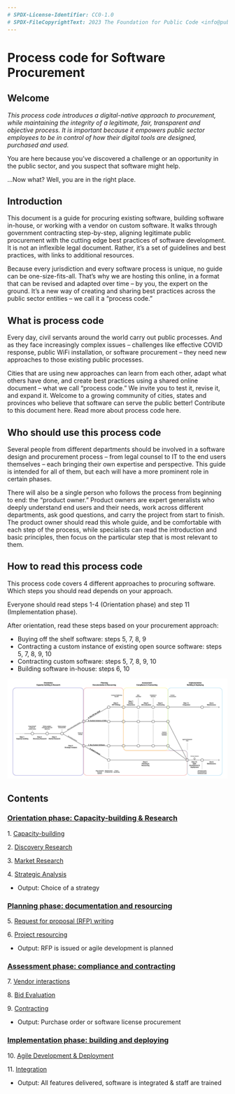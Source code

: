 ```yaml
---
# SPDX-License-Identifier: CC0-1.0
# SPDX-FileCopyrightText: 2023 The Foundation for Public Code <info@publiccode.net>
---
```

# Process code for Software Procurement

## Welcome

*This process code introduces a digital-native approach to procurement, while maintaining the integrity of a legitimate, fair, transparent and objective process. It is important because it empowers public sector employees to be in control of how their digital tools are designed, purchased and used.*

You are here because you’ve discovered a challenge or an opportunity in the public sector, and you suspect that software might help.

…Now what?
Well, you are in the right place.

## Introduction

This document is a guide for procuring existing software, building software in-house, or working with a vendor on custom software. It walks through government contracting step-by-step, aligning legitimate public procurement with the cutting edge best practices of software development. It is not an inflexible legal document. Rather, it’s a set of guidelines and best practices, with links to additional resources.

Because every jurisdiction and every software process is unique, no guide can be one-size-fits-all. That’s why we are hosting this online, in a format that can be revised and adapted over time – by you, the expert on the ground. It’s a new way of creating and sharing best practices across the public sector entities – we call it a “process code.”

## What is process code

Every day, civil servants around the world carry out public processes. And as they face increasingly complex issues – challenges like effective COVID response, public WiFi installation, or software procurement – they need new approaches to those existing public processes.

Cities that are using new approaches can learn from each other, adapt what others have done, and create best practices using a shared online document – what we call “process code.” We invite you to test it, revise it, and expand it. Welcome to a growing community of cities, states and provinces who believe that software can serve the public better!
Contribute to this document here.
Read more about process code here.

## Who should use this process code

Several people from different departments should be involved in a software design and procurement process – from legal counsel to IT to the end users themselves – each bringing their own expertise and perspective. This guide is intended for all of them, but each will have a more prominent role in certain phases.

There will also be a single person who follows the process from beginning to end: the “product owner.” Product owners are expert generalists who deeply understand end users and their needs, work across different departments, ask good questions, and carry the project from start to finish. The product owner should read this whole guide, and be comfortable with each step of the process, while specialists can read the introduction and basic principles, then focus on the particular step that is most relevant to them.

## How to read this process code

This process code covers 4 different approaches to procuring software. Which steps you should read depends on your approach.

Everyone should read steps 1-4 (Orientation phase) and step 11 (Implementation phase).

After orientation, read these steps based on your procurement approach:

* Buying off the shelf software: steps 5, 7, 8, 9
* Contracting a custom instance of existing open source software: steps 5, 7, 8, 9, 10
* Contracting custom software: steps 5, 7, 8, 9, 10
* Building software in-house: steps 6, 10

![Diagram of different paths through this material based on procurement process chosen](/images/main-diagram.svg)

## Contents

### [Orientation phase: Capacity-building & Research](phases/orientation-phase.md)

1\. [Capacity-building](phases/01-capacity-building.md)

2\. [Discovery Research](phases/02-discovery-research-problem-statement.md)

3\. [Market Research](phases/03-market-research.md)

4\. [Strategic Analysis](phases/04-strategic-analysis.md)

* Output: Choice of a strategy

### [Planning phase: documentation and resourcing](phases/planning-phase.md)

5\. [Request for proposal (RFP) writing](phases/05-RFP-writing.md)

6\. [Project resourcing](phases/06-agile-development-planning-resourcing.md)

* Output: RFP is issued or agile development is planned

### [Assessment phase: compliance and contracting](phases/assessment-phase.md)

7\. [Vendor interactions](phases/07-vendor-interactions.md)

8\. [Bid Evaluation](phases/08-bid-evaluation.md)

9\. [Contracting](phases/09-contracting.md)

* Output: Purchase order or software license procurement

### [Implementation phase: building and deploying](phases/implementation-phase.md)

10\. [Agile Development & Deployment](phases/10-agile-development-integration.md)

11\. [Integration](phases/11-integration.md)

* Output: All features delivered, software is integrated & staff are trained

